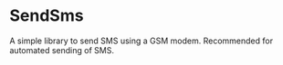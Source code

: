 # SendSms
A simple library to send SMS using a GSM modem. Recommended for automated sending of SMS.
